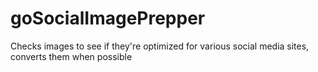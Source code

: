 # goSocialImagePrepper
Checks images to see if they're optimized for various social media sites, converts them when possible
